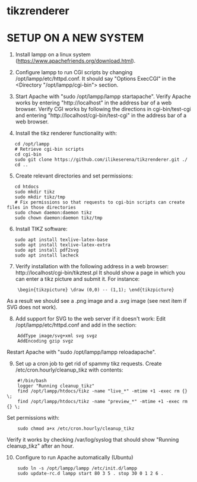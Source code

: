 # tikzrenderer

# SETUP ON A NEW SYSTEM

1. Install lampp on a linux system (https://www.apachefriends.org/download.html).

2. Configure lampp to run CGI scripts by changing /opt/lampp/etc/httpd.conf.
   It should say "Options ExecCGI" in the <Directory "/opt/lampp/cgi-bin"> section.
   
3. Start Apache with "sudo /opt/lampp/lampp startapache".
   Verify Apache works by entering "http://localhost" in the address bar of a web browser.
   Verify CGI works by following the directions in cgi-bin/test-cgi
   and entering "http://localhost/cgi-bin/test-cgi" in the address bar of a web browser.

4. Install the tikz renderer functionality with:
```
   cd /opt/lampp
   # Retrieve cgi-bin scripts
   cd cgi-bin
   sudo git clone https://github.com/ilikeserena/tikzrenderer.git ./
   cd ..
```
5. Create relevant directories and set permissions:
```
   cd htdocs
   sudo mkdir tikz
   sudo mkdir tikz/tmp
   # Fix permissions so that requests to cgi-bin scripts can create files in those directories
   sudo chown daemon:daemon tikz
   sudo chown daemon:daemon tikz/tmp
```
6. Install TIKZ software:
```
   sudo apt install texlive-latex-base
   sudo apt install texlive-latex-extra
   sudo apt install pdf2svg
   sudo apt install lacheck
```
7. Verify installation with the following address in a web browser:
   http://localhost/cgi-bin/tikztest.pl
   It should show a page in which you can enter a tikz picture and submit it.
   For instance:
```
    \begin{tikzpicture} \draw (0,0) -- (1,1); \end{tikzpicture}
```
   As a result we should see a .png image and a .svg image (see next item if SVG does not work).

8. Add support for SVG to the web server if it doesn't work:
   Edit /opt/lampp/etc/httpd.conf and add in the <IfModule mime_module> section:
```
    AddType image/svg+xml svg svgz
    AddEncoding gzip svgz
```
   Restart Apache with "sudo /opt/lampp/lampp reloadapache".

9. Set up a cron job to get rid of spammy tikz requests.
   Create /etc/cron.hourly/cleanup_tikz with contents:
```
    #!/bin/bash
    logger "Running cleanup_tikz"
    find /opt/lampp/htdocs/tikz -name "live_*" -mtime +1 -exec rm {} \;
    find /opt/lampp/htdocs/tikz -name "preview_*" -mtime +1 -exec rm {} \;
```
   Set permissions with:
```
    sudo chmod a+x /etc/cron.hourly/cleanup_tikz
```
   Verify it works by checking /var/log/syslog that should show "Running cleanup_tikz" after an hour.

10. Configure to run Apache automatically (Ubuntu)
```
    sudo ln -s /opt/lampp/lampp /etc/init.d/lampp
    sudo update-rc.d lampp start 80 3 5 . stop 30 0 1 2 6 .
```
